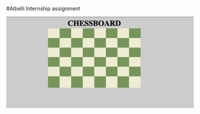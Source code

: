 #Albelli Internship assignment

![alt text](https://github.com/sensei98/chessboard/blob/main/chessboard.png)
